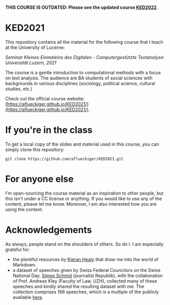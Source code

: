 **THIS COURSE IS OUTDATED: 
Please see the updated course [KED2022](https://github.com/aflueckiger/KED2022/)**.

# KED2021


This repository contains all the material for the following course that I teach at the University of Lucerne:

*Seminar Kleines Einmaleins des Digitalen - Computergestützte Textanalyse: Universität Luzern, 2021*

The course is a gentle introduction to computational methods with a focus on text analysis. The audience are BA students of social sciences with backgrounds in various disciplines (sociology, political science, cultural studies, etc.)

Check out the official course website:
[https://aflueckiger.github.io/KED2021/](https://aflueckiger.github.io/KED2021/).

# If you're in the class

To get a local copy of the slides and material used in this course, you can simply clone this repository:

`git clone https://github.com/aflueckiger/KED2021.git`

# For anyone else

I'm open-sourcing the course material as an inspiration to other people, but this isn't under a CC license or anything. If you would like to use any of the content, please let me know. Moreover, I am also interested how you are using the content.

# Acknowledgements

As always, people stand on the shoulders of others. So do I. I am especially grateful for:

- the plentiful resources by [Kieran Healy](https://kieranhealy.org) that draw me into the world of Markdown.
- a dataset of speeches given by Swiss Federal Councilors on the Swiss National Day. [Simon Schmid](https://www.republik.ch/~simonschmid) (journalist Republik), with the collaboration of Prof. Andreas Kley (Faculty of Law, UZH), collected many of these speeches and kindly shared the resulting dataset with me. The collection comprises 166 speeches, which is a multiple of the publicly available [here](https://www.admin.ch/gov/de/start/dokumentation/reden/ansprachen-zum-nationalfeiertag.html).
